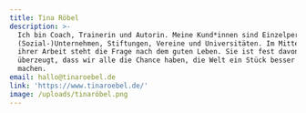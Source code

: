```yaml
---
title: Tina Röbel
description: >-
  Ich bin Coach, Trainerin und Autorin. Meine Kund*innen sind Einzelpersonen,
  (Sozial-)Unternehmen, Stiftungen, Vereine und Universitäten. Im Mittelpunkt
  ihrer Arbeit steht die Frage nach dem guten Leben. Sie ist fest davon
  überzeugt, dass wir alle die Chance haben, die Welt ein Stück besser zu
  machen. 
email: hallo@tinaroebel.de
link: 'https://www.tinaroebel.de/'
image: /uploads/tinaröbel.png
---
```


